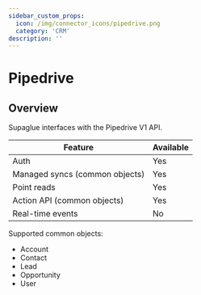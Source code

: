 ```yaml
---
sidebar_custom_props:
  icon: /img/connector_icons/pipedrive.png
  category: 'CRM'
description: ''
---
```


# Pipedrive

## Overview

Supaglue interfaces with the Pipedrive V1 API.

| Feature                        | Available |
| ------------------------------ | --------- |
| Auth                           | Yes       |
| Managed syncs (common objects) | Yes       |
| Point reads                    | Yes       |
| Action API (common objects)    | Yes       |
| Real-time events               | No        |

Supported common objects:

- Account
- Contact
- Lead
- Opportunity
- User

